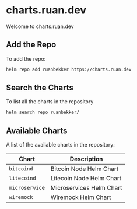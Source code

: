 # charts.ruan.dev

Welcome to charts.ruan.dev

## Add the Repo

To add the repo:

```bash
helm repo add ruanbekker https://charts.ruan.dev
```

## Search the Charts

To list all the charts in the repository

```bash
helm search repo ruanbekker/
```

## Available Charts

A list of the available charts in the repository:

| Chart          | Description              |
| -------------- | ------------------------ |
| `bitcoind`     | Bitcoin Node Helm Chart  |
| `litecoind`    | Litecoin Node Helm Chart |
| `microservice` | Microservices Helm Chart |
| `wiremock`     | Wiremock Helm Chart      |

